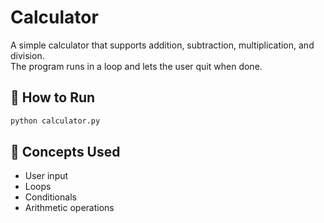 # Calculator

A simple calculator that supports addition, subtraction, multiplication, and division.  
The program runs in a loop and lets the user quit when done.

## 🚀 How to Run
```bash
python calculator.py
```

## 📖 Concepts Used
- User input
- Loops
- Conditionals
- Arithmetic operations
